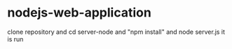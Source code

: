 # nodejs-web-application
clone repository and cd server-node 
and "npm install" and node server.js 
it is run

